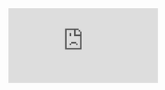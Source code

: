 <div class="video-box"><div class="video-container"><iframe src="https://www.youtube.com/embed/{{ include.video_id }}" frameborder="0" allowfullscreen=""></iframe></div></div>
